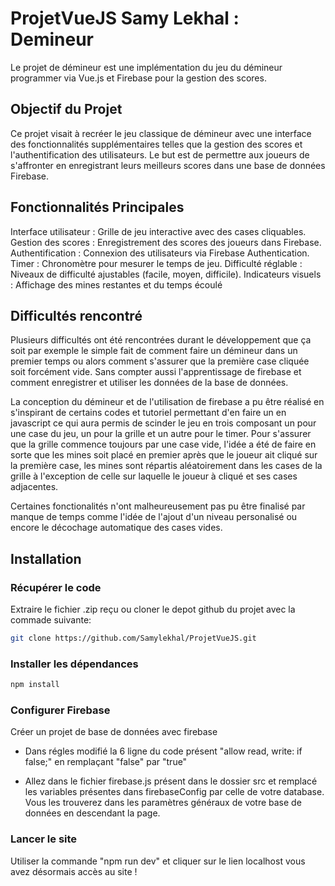 # ProjetVueJS Samy Lekhal : Demineur

Le projet de démineur est une implémentation du jeu du démineur programmer via Vue.js et Firebase pour la gestion des scores. 

## Objectif du Projet
Ce projet visait à recréer le jeu classique de démineur avec une interface des fonctionnalités supplémentaires telles que la gestion des scores et l'authentification des utilisateurs. Le but est de permettre aux joueurs de s'affronter en enregistrant leurs meilleurs scores dans une base de données Firebase.


## Fonctionnalités Principales

Interface utilisateur : Grille de jeu interactive avec des cases cliquables.
Gestion des scores : Enregistrement des scores des joueurs dans Firebase.
Authentification : Connexion des utilisateurs via Firebase Authentication.
Timer : Chronomètre pour mesurer le temps de jeu.
Difficulté réglable : Niveaux de difficulté ajustables (facile, moyen, difficile).
Indicateurs visuels : Affichage des mines restantes et du temps écoulé

## Difficultés rencontré 
Plusieurs difficultés ont été rencontrées durant le développement que ça soit par exemple le simple fait de comment faire un démineur dans un premier temps ou alors comment s'assurer que la première case cliquée soit forcément vide. Sans compter aussi l'apprentissage de firebase et comment enregistrer et utiliser les données de la base de données. 

La conception du démineur et de l'utilisation de firebase a pu être réalisé en s'inspirant de certains codes et tutoriel permettant d'en faire un en javascript ce qui aura permis de scinder le jeu en trois composant un pour une case du jeu, un pour la grille et un autre pour le timer. Pour s'assurer que la grille commence toujours par une case vide, l'idée a été de faire en sorte que les mines soit placé en premier après que le joueur ait cliqué sur la première case, les mines sont répartis aléatoirement dans les cases de la grille à l'exception de celle sur laquelle le joueur à cliqué et ses cases adjacentes. 


Certaines fonctionalités n'ont malheureusement pas pu être finalisé par manque de temps comme l'idée de l'ajout d'un niveau personalisé ou encore le décochage automatique des cases vides.

## Installation

### Récupérer le code
Extraire le fichier .zip reçu ou cloner le depot github du projet avec la commade suivante:

```sh
git clone https://github.com/Samylekhal/ProjetVueJS.git
```

### Installer les dépendances
```sh
npm install
```

### Configurer Firebase

Créer un projet de base de données avec firebase

- Dans régles modifié la 6 ligne du code présent "allow read, write: if false;" 
en remplaçant "false" par "true"

- Allez dans le fichier firebase.js présent dans le dossier src 
et remplacé les variables présentes dans firebaseConfig par celle de votre database.
Vous les trouverez dans les paramètres généraux de votre base de données en descendant la page.


### Lancer le site

Utiliser la commande "npm run dev" et cliquer sur le lien localhost vous avez désormais accès au site !
